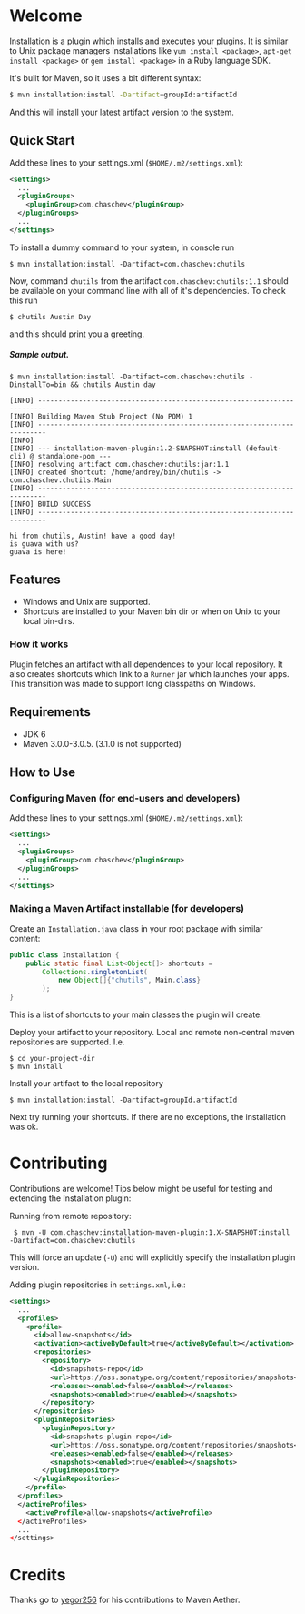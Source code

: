 Welcome
=======

Installation is a plugin which installs and executes your plugins. It is similar to Unix package managers installations like `yum install <package>`, `apt-get install <package>` or `gem install <package>` in a Ruby language SDK.

It's built for Maven, so it uses a bit different syntax:

```bash
$ mvn installation:install -Dartifact=groupId:artifactId
```
    
And this will install your latest artifact version to the system.

Quick Start
-----------

Add these lines to your settings.xml (`$HOME/.m2/settings.xml`):

```xml
<settings>
  ...
  <pluginGroups>
    <pluginGroup>com.chaschev</pluginGroup>
  </pluginGroups>
  ...
</settings>
```

To install a dummy command to your system, in console run

    $ mvn installation:install -Dartifact=com.chaschev:chutils
    
Now, command `chutils` from the artifact `com.chaschev:chutils:1.1` should be available on your command line with all of it's dependencies. To check this run

    $ chutils Austin Day
    
and this should print you a greeting.

##### Sample output.

```
$ mvn installation:install -Dartifact=com.chaschev:chutils -DinstallTo=bin && chutils Austin day

[INFO] ------------------------------------------------------------------------
[INFO] Building Maven Stub Project (No POM) 1
[INFO] ------------------------------------------------------------------------
[INFO]
[INFO] --- installation-maven-plugin:1.2-SNAPSHOT:install (default-cli) @ standalone-pom ---
[INFO] resolving artifact com.chaschev:chutils:jar:1.1
[INFO] created shortcut: /home/andrey/bin/chutils -> com.chaschev.chutils.Main
[INFO] ------------------------------------------------------------------------
[INFO] BUILD SUCCESS
[INFO] ------------------------------------------------------------------------

hi from chutils, Austin! have a good day!
is guava with us?
guava is here!
```

Features
--------

- Windows and Unix are supported.
- Shortcuts are installed to your Maven bin dir or when on Unix to your local bin-dirs.

### How it works

Plugin fetches an artifact with all dependences to your local repository. It also creates shortcuts which link to a `Runner` jar which launches your apps. This transition was made to support long classpaths on Windows.

Requirements
------------

- JDK 6
- Maven 3.0.0-3.0.5. (3.1.0 is not supported)
 
How to Use
----------

### Configuring Maven (for end-users and developers)

Add these lines to your settings.xml (`$HOME/.m2/settings.xml`):

```xml
<settings>
  ...
  <pluginGroups>
    <pluginGroup>com.chaschev</pluginGroup>
  </pluginGroups>
  ...
</settings>
```

### Making a Maven Artifact installable (for developers)

Create an `Installation.java` class in your root package with similar content:

```java
public class Installation {
    public static final List<Object[]> shortcuts =
        Collections.singletonList(
            new Object[]{"chutils", Main.class}
        );
}
```

This is a list of shortcuts to your main classes the plugin will create.

Deploy your artifact to your repository. Local and remote non-central maven repositories are supported. I.e.

    $ cd your-project-dir
    $ mvn install
    
Install your artifact to the local repository

    $ mvn installation:install -Dartifact=groupId.artifactId
    
Next try running your shortcuts. If there are no exceptions, the installation was ok.

Contributing
============

Contributions are welcome! Tips below might be useful for testing and extending the Installation plugin:

Running from remote repository:

     $ mvn -U com.chaschev:installation-maven-plugin:1.X-SNAPSHOT:install -Dartifact=com.chaschev:chutils
     
This will force an update (`-U`) and will explicitly specify the Installation plugin version.

Adding plugin repositories in `settings.xml`, i.e.:

```xml
<settings>
  ...
  <profiles>
    <profile>
      <id>allow-snapshots</id>
      <activation><activeByDefault>true</activeByDefault></activation>
      <repositories>
        <repository>
          <id>snapshots-repo</id>
          <url>https://oss.sonatype.org/content/repositories/snapshots</url>
          <releases><enabled>false</enabled></releases>
          <snapshots><enabled>true</enabled></snapshots>
        </repository>
      </repositories>
      <pluginRepositories>
        <pluginRepository>
          <id>snapshots-plugin-repo</id>
          <url>https://oss.sonatype.org/content/repositories/snapshots</url>
          <releases><enabled>false</enabled></releases>
          <snapshots><enabled>true</enabled></snapshots>
        </pluginRepository>
      </pluginRepositories>
    </profile>
  </profiles>
  </activeProfiles>
    <activeProfile>allow-snapshots</activeProfile>
  </activeProfiles>
  ...
</settings>
```

Credits
=======

Thanks go to [yegor256](https://github.com/yegor256) for his contributions to Maven Aether.
